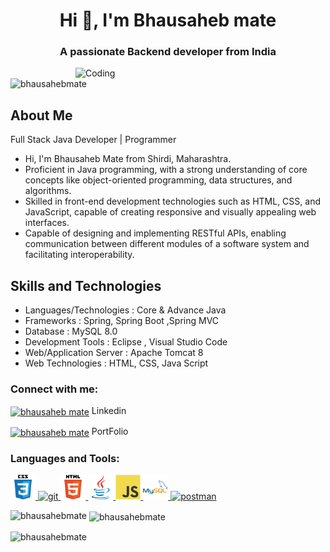 <h1 align="center">Hi 👋, I'm Bhausaheb mate</h1>
<h3 align="center">A passionate Backend developer from India</h3>
<img align="right" alt="Coding" width="400" src="https://static.vecteezy.com/system/resources/thumbnails/011/868/785/original/animated-isolated-coding-specialist-window-with-typing-web-developer-looped-flat-2d-character-4k-footage-with-alpha-channel-programming-colorful-animation-for-mobile-website-social-media-video.jpg">

<p align="left"> <img src="https://komarev.com/ghpvc/?username=bhausahebmate&label=Profile%20views&color=0e75b6&style=flat" alt="bhausahebmate" /> </p>

## About Me
Full Stack Java Developer | Programmer
- Hi, I'm Bhausaheb Mate from Shirdi, Maharashtra.
- Proficient in Java programming, with a strong understanding of core concepts like object-oriented programming, data structures, and algorithms.
- Skilled in front-end development technologies such as HTML, CSS, and JavaScript, capable of creating responsive and visually appealing web interfaces.
- Capable of designing and implementing RESTful APIs, enabling communication between different modules of a software system and facilitating interoperability.

## Skills and Technologies
-	Languages/Technologies : Core & Advance Java
- Frameworks : Spring, Spring Boot ,Spring MVC
- Database : MySQL 8.0
- Development Tools : Eclipse , Visual Studio Code
- Web/Application Server : Apache Tomcat 8
- Web Technologies : HTML, CSS, Java Script



<h3 align="left">Connect with me:</h3>
<p align="left">
<a href="https://www.linkedin.com/in/bhausaheb-mate" target="blank"><img align="center" src="https://raw.githubusercontent.com/rahuldkjain/github-profile-readme-generator/master/src/images/icons/Social/linked-in-alt.svg" alt="bhausaheb mate" height="30" width="40" /></a><span> Linkedin</span>
  
<a href="https://sites.google.com/view/bhausaheb-mate/home" target="blank"><img align="center" src="https://tse4.mm.bing.net/th?id=OIP.0LgAS_K3JViGnyoxfdl3PwHaFh&pid=Api&P=0&h=180" alt="bhausaheb mate" height="30" width="40" /></a><span> PortFolio</span>


</p>


<h3 align="left">Languages and Tools:</h3>
<p align="left"> <a href="https://www.w3schools.com/css/" target="_blank" rel="noreferrer"> <img src="https://raw.githubusercontent.com/devicons/devicon/master/icons/css3/css3-original-wordmark.svg" alt="css3" width="40" height="40"/> </a> <a href="https://git-scm.com/" target="_blank" rel="noreferrer"> <img src="https://www.vectorlogo.zone/logos/git-scm/git-scm-icon.svg" alt="git" width="40" height="40"/> </a> <a href="https://www.w3.org/html/" target="_blank" rel="noreferrer"> <img src="https://raw.githubusercontent.com/devicons/devicon/master/icons/html5/html5-original-wordmark.svg" alt="html5" width="40" height="40"/> </a> <a href="https://www.java.com" target="_blank" rel="noreferrer"> <img src="https://raw.githubusercontent.com/devicons/devicon/master/icons/java/java-original.svg" alt="java" width="40" height="40"/> </a> <a href="https://developer.mozilla.org/en-US/docs/Web/JavaScript" target="_blank" rel="noreferrer"> <img src="https://raw.githubusercontent.com/devicons/devicon/master/icons/javascript/javascript-original.svg" alt="javascript" width="40" height="40"/> </a> <a href="https://www.mysql.com/" target="_blank" rel="noreferrer"> <img src="https://raw.githubusercontent.com/devicons/devicon/master/icons/mysql/mysql-original-wordmark.svg" alt="mysql" width="40" height="40"/> </a> <a href="https://postman.com" target="_blank" rel="noreferrer"> <img src="https://www.vectorlogo.zone/logos/getpostman/getpostman-icon.svg" alt="postman" width="40" height="40"/> </a> </p>


<p><img align="left" src="https://github-readme-stats.vercel.app/api/top-langs?username=bhausahebmate&show_icons=true&locale=en&layout=compact" alt="bhausahebmate" /></p>


<p>&nbsp;<img align="center" src="https://github-readme-stats.vercel.app/api?username=bhausahebmate&show_icons=true&locale=en" alt="bhausahebmate" /></p>


<p><img align="center" src="https://github-readme-streak-stats.herokuapp.com/?user=bhausahebmate&" alt="bhausahebmate" /></p>
